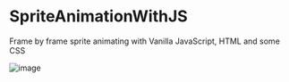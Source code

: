 # SpriteAnimationWithJS

Frame by frame sprite animating with Vanilla JavaScript, HTML and some CSS

![image](https://user-images.githubusercontent.com/57664956/132371270-f2a7e08b-e8c3-4508-bd9c-88e73ab3078c.png)


